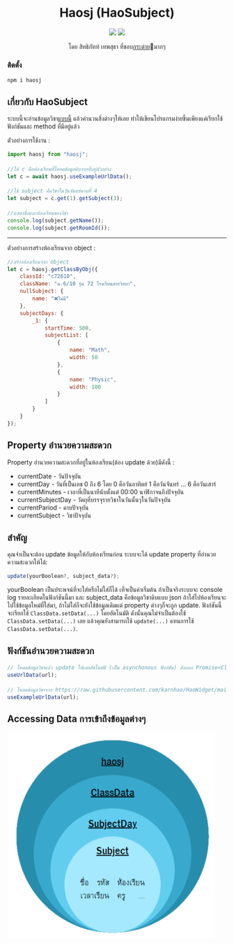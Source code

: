 <h1 align=center>Haosj (HaoSubject)</h1>

<p align=center>
  <a href="https://github.com/karnhao/haosj/actions/workflows/node.js.yml"><img src="https://github.com/karnhao/haosj/actions/workflows/node.js.yml/badge.svg"></a>
  <a href="https://badge.fury.io/js/haosj"><img src="https://badge.fury.io/js/haosj.svg"></a>
  <p align=center>โดย สิทธิภัทท์ เทพสุธา ที่ชอบ<a href="https://th.wikipedia.org/wiki/%E0%B8%81%E0%B8%A3%E0%B8%B0%E0%B8%95%E0%B9%88%E0%B8%B2%E0%B8%A2">กระต่าย</a>🐇มากๆ</p>
</p>



### ติดตั้ง 
```
npm i haosj
```

## เกี่ยวกับ HaoSubject
ระบบนี้จะอ่านข้อมูลวิชา[แบบนี้](https://raw.githubusercontent.com/karnhao/HaoWidget/main/subject_data/6-10/6-10.json) แล้วคำนวนสิ่งต่างๆให้เลย ทำให้เขียนโปรแกรมง่ายขึ้นเพียงแค่เรียกใช้ฟังก์ชันและ method ที่มีอยู่แล้ว

ตัวอย่างการใช้งาน :
```js
import haosj from "haosj";

//ให้ c คือห้องเรียนที่โหลดข้อมูลดิบจากที่อยู่ตัวอย่าง
let c = await haosj.useExampleUrlData();

//ใช้ subject คือวิชาในวันจันทร์คาบที่ 4
let subject = c.get(1).getSubject(3);

//แสดงชื่อและห้องเรียนของวิชา
console.log(subject.getName());
console.log(subject.getRoomId());
```

<hr>

ตัวอย่างการสร้างห้องเรียนจาก object :
```js
//สร้างห้องเรียนจาก object
let c = haosj.getClassByObj({
    classId: "c72610",
    className: "ม.6/10 รุ่น 72 โรงเรียนสารวิทยา",
    nullSubject: {
        name: "❌ไม่มี"
    },
    subjectDays: {
        _1: {
            startTime: 500,
            subjectList: [
                {
                    name: "Math",
                    width: 50
                },
                {
                    name: "Physic",
                    width: 100
                }
            ]
        }
    }
});
```

## Property อำนวยความสะดวก
Property อำนวยความสะดวกที่อยู่ในห้องเรียน(ต้อง update ด้วย)มีดังนี้ :
* currentDate - วันปัจจุบัน
* currentDay - วันที่เป็นเลข 0 ถึง 6 โดย 0 คือวันอาทิตย์ 1 คือวันจันทร์ ... 6 คือวันเสาร์
* currentMinutes - เวลาที่เป็นนาทีนับตั้งแต่ 00:00 นาฬิกาจนถึงปัจจุบัน
* currentSubjectDay - วัตถุที่บรรจุรายวิชาในวันนั้นๆในวันปัจจุบัน
* currentPariod - คาบปัจจุบัน
* currentSubject - วิชาปัจจุบัน

## สำคัญ
คุณจำเป็นจะต้อง update ข้อมูลให้กับห้องเรียนก่อน ระบบจะได้ update property ที่อำนวยความสะดวกให้ได้:
```js
update(yourBoolean?, subject_data?);
```
yourBoolean เป็นประพจน์ที่จะใส่หรือไม่ใส่ก็ได้ เท็จเป็นค่าเริ่มต้น ถ้าเป็นจริงระบบจะ console log รายละเอียดในฟังก์ชันนี้มา และ subject_data คือข้อมูลวิชาดิบแบบ json ถ้าใส่ไปห้องเรียนจะไปใช้ข้อมูลใหม่ที่ใส่มา, ถ้าไม่ใส่ก็จะยังใช้ข้อมูลเดิมแต่ property ต่างๆก็จะถูก update. ฟังก์ชันนี้จะเรียกใช้ `ClassData.setData(...)` โดยอัตโนมัติ ดังนั้นคุณไม่จำเป็นต้องใช้ `ClassData.setData(...)` เลย แล้วคุณยังสามารถใช้ `update(...)` แทนการใช้ `ClassData.setData(...)`.

## ฟังก์ชันอำนวยความสะดวก
```js
// โหลดข้อมูลวิชาแล้ว update ให้เลยอัตโนมัติ (เป็น asynchonous ฟังก์ชัน) ส่งออก Promise<ClassData>
useUrlData(url);

// โหลดข้อมูลวิชาจาก https://raw.githubusercontent.com/karnhao/HaoWidget/main/subject_data/6-10/6-10.json แล้ว update ให้เลยอัตโนมัติ (เป็น asynchonous ฟังก์ชัน) ส่งออก Promise<ClassData>
useExampleUrlData(url);
```

## Accessing Data การเข้าถึงข้อมูลต่างๆ

![Access](https://raw.githubusercontent.com/karnhao/haosj/main/src/images/haosj.png)
